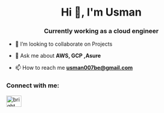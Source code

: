 <h1 align="center">Hi 👋, I'm Usman </h1>
<h3 align="center">Currently working as a cloud engineer</h3>

- 👯 I’m looking to collaborate on  Projects 

- 💬 Ask me about **AWS, GCP ,Asure**

- 📫 How to reach me **usman007be@gmail.com**

<h3 align="left">Connect with me:</h3>
<p align="left">

<a href ="https://linkedin.com/in/usmanxs/" target="blank">
<img align="center" src="https://raw.githubusercontent.com/rahuldkjain/github-profile-readme-generator/master/src/images/icons/Social/linked-in-alt.svg" alt="bright (kwabena) orton" height="30" width="40" />
</a>


